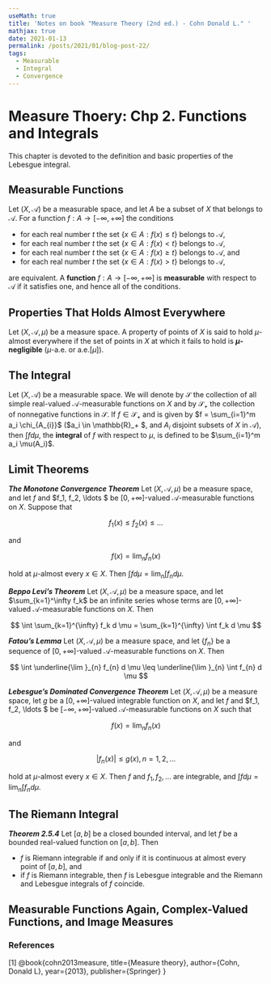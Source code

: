 ```yaml
---
useMath: true
title: 'Notes on book "Measure Theory (2nd ed.) - Cohn Donald L." '
mathjax: true
date: 2021-01-13
permalink: /posts/2021/01/blog-post-22/
tags:
  - Measurable
  - Integral
  - Convergence
---
```


# Measure Thoery: Chp 2. Functions and Integrals


This chapter is devoted to the definition and basic properties of the Lebesgue integral.

<!-- more -->

## Measurable Functions

Let $(X, \mathscr{A})$ be a measurable space, and let $A$ be a subset of $X$ that belongs to $\mathscr{A}$. For a function $f : A \rightarrow [-\infty, +\infty]$ the conditions
  - for each real number $t$ the set $\left\{ x \in A : f(x) \leq t \right\}$ belongs to $\mathscr{A}$,
  - for each real number $t$ the set $\left\{ x \in A : f(x) < t \right\}$ belongs to $\mathscr{A}$,
  - for each real number $t$ the set $\left\{ x \in A : f(x) \geq t \right\}$ belongs to $\mathscr{A}$, and 
  - for each real number $t$ the set $\left\{ x \in A : f(x) > t \right\}$ belongs to $\mathscr{A}$,

are equivalent. A **function** $f : A \rightarrow [-\infty, +\infty]$ is **measurable** with respect to $\mathscr{A}$ if it satisfies one, and hence all of the conditions.

## Properties That Holds Almost Everywhere

Let $(X, \mathscr{A}, \mu)$ be a measure space. A property of points of $X$ is said to hold $\mu$-almost everywhere if the set of points in $X$ at which it fails to hold is **$\mu$-negligible** ($\mu$-a.e. or a.e.$[\mu]$). 


## The Integral 

Let $(X, \mathscr{A})$ be a measurable space. We will denote by $\mathscr{S}$ the collection of all simple real-valued $\mathscr{A}$-measurable functions on $X$ and by $\mathscr{S}_+$ the collection of nonnegative functions in $\mathscr{S}$. If $f \in \mathscr{S}_+$ and is given by $f = \sum_{i=1}^m a_i \chi_{A_{i}}$ ($a_i \in \mathbb{R}_+ $, and $A_i$ disjoint subsets of $X$ in $\mathscr{A}$), then $\int f d \mu$, the **integral** of $f$ with respect to $\mu$, is defined to be $\sum_{i=1}^m a_i \mu(A_i)$. 


## Limit Theorems 

***The Monotone Convergence Theorem*** Let $(X, \mathscr{A}, \mu)$ be a measure space, and let $f$ and $f_1, f_2, \ldots $ be $[0, +\infty]$-valued $\mathscr{A}$-measurable functions on $X$. Suppose that 

$$
f_1(x) \leq f_2(x) \leq \ldots
$$

and 

$$
f(x) = \lim_n f_n(x)
$$

hold at $\mu$-almost every $x \in X$. Then $\int f d\mu = \lim_n \int f_n d\mu$. 


***Beppo Levi’s Theorem*** Let $(X, \mathscr{A}, \mu)$ be a measure space, and let $\sum_{k=1}^\infty f_k$ be an infinite series whose terms are $[0, +\infty]$-valued $\mathscr{A}$-measurable functions on $X$. Then 

$$
\int \sum_{k=1}^{\infty} f_k d \mu = \sum_{k=1}^{\infty} \int f_k d \mu
$$

***Fatou’s Lemma***  Let $(X, \mathscr{A}, \mu)$ be a measure space, and let $\left\{ f_n \right\}$ be a sequence of $[0, +\infty]$-valued $\mathscr{A}$-measurable functions on $X$. Then

$$
\int \underline{\lim }_{n} f_{n} d \mu \leq \underline{\lim }_{n} \int f_{n} d \mu
$$


***Lebesgue’s Dominated Convergence Theorem*** Let $(X, \mathscr{A}, \mu)$ be a measure space, let $g$ be a $[0, +\infty]$-valued integrable function on $X$, and let $f$ and $f_1, f_2, \ldots $ be $[-\infty, +\infty]$-valued $\mathscr{A}$-measurable functions on $X$ such that 

$$
f(x) = \lim_n f_n(x)
$$

and 

$$
\lvert f_n(x) \rvert \leq g(x), n = 1, 2, \ldots
$$

hold at $\mu$-almost every $x \in X$. Then $f$ and $f_1, f_2, \ldots$ are integrable, and $\int f d \mu = \lim_n \int f_n d \mu$. 


## The Riemann Integral 

***Theorem 2.5.4*** Let $[a, b]$ be a closed bounded interval, and let $f$ be a bounded real-valued function on $[a, b]$. Then

  - $f$ is Riemann integrable if and only if it is continuous at almost every point of $[a, b]$, and 
  - if $f$ is Riemann integrable, then $f$ is Lebesgue integrable and the Riemann and Lebesgue integrals of $f$ coincide. 


## Measurable Functions Again, Complex-Valued Functions, and Image Measures 


### References
<a id="1">[1]</a> 
@book{cohn2013measure,
  title={Measure theory},
  author={Cohn, Donald L},
  year={2013},
  publisher={Springer}
}

